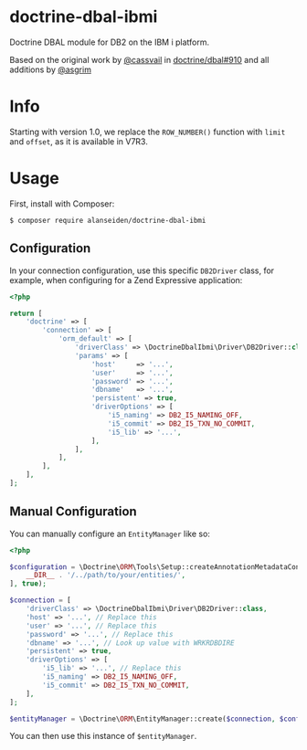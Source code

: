 # doctrine-dbal-ibmi

Doctrine DBAL module for DB2 on the IBM i platform.

Based on the original work by [@cassvail](https://github.com/cassvail) in [doctrine/dbal#910](https://github.com/doctrine/dbal/pull/910) and all additions by [@asgrim](https://github.com/alanseiden/doctrine-dbal-ibmi)

# Info

Starting with version 1.0, we replace the `ROW_NUMBER()` function with `limit` and `offset`, as it is available in V7R3.

# Usage

First, install with Composer:

```
$ composer require alanseiden/doctrine-dbal-ibmi
```

## Configuration

In your connection configuration, use this specific `DB2Driver` class, for
example, when configuring for a Zend Expressive application:

```php
<?php

return [
    'doctrine' => [
        'connection' => [
            'orm_default' => [
                'driverClass' => \DoctrineDbalIbmi\Driver\DB2Driver::class,
                'params' => [
                    'host'     => '...',
                    'user'     => '...',
                    'password' => '...',
                    'dbname'   => '...',
                    'persistent' => true,
                    'driverOptions' => [
                        'i5_naming' => DB2_I5_NAMING_OFF,
                        'i5_commit' => DB2_I5_TXN_NO_COMMIT,
                        'i5_lib' => '...',
                    ],
                ],
            ],
        ],
    ],
];
```

## Manual Configuration

You can manually configure an `EntityManager` like so:

```php
<?php

$configuration = \Doctrine\ORM\Tools\Setup::createAnnotationMetadataConfiguration([
    __DIR__ . '/../path/to/your/entities/',
], true);

$connection = [
    'driverClass' => \DoctrineDbalIbmi\Driver\DB2Driver::class,
    'host' => '...', // Replace this
    'user' => '...', // Replace this
    'password' => '...', // Replace this
    'dbname' => '...', // Look up value with WRKRDBDIRE
    'persistent' => true,
    'driverOptions' => [
        'i5_lib' => '...', // Replace this
        'i5_naming' => DB2_I5_NAMING_OFF,
        'i5_commit' => DB2_I5_TXN_NO_COMMIT,
    ],
];

$entityManager = \Doctrine\ORM\EntityManager::create($connection, $configuration);
```

You can then use this instance of `$entityManager`.
